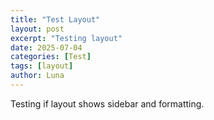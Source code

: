 ```yaml
---
title: "Test Layout"
layout: post
excerpt: "Testing layout"
date: 2025-07-04
categories: [Test]
tags: [layout]
author: Luna
---
```

Testing if layout shows sidebar and formatting.
